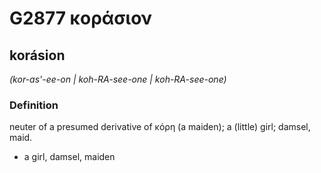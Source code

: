 # G2877 κοράσιον

## korásion

_(kor-as'-ee-on | koh-RA-see-one | koh-RA-see-one)_

### Definition

neuter of a presumed derivative of κόρη (a maiden); a (little) girl; damsel, maid.

- a girl, damsel, maiden


